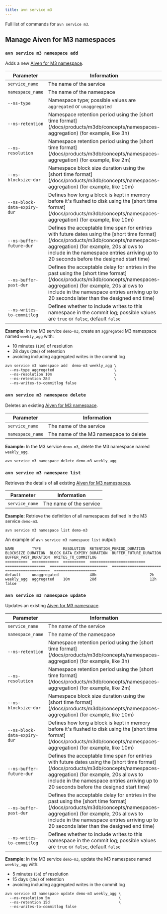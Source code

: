 ```yaml
---
title: avn service m3
---
```


Full list of commands for `avn service m3`.

## Manage Aiven for M3 namespaces

### `avn service m3 namespace add`

<!-- vale off -->
Adds a new
[Aiven for M3 namespace](/docs/products/m3db/concepts/namespaces-aggregation).

<table>
  <thead>
    <tr>
      <th>Parameter</th>
      <th>Information</th>
    </tr>
  </thead>
  <tbody>
    <tr>
      <td><code>service_name</code></td>
      <td>The name of the service</td>
    </tr>
    <tr>
      <td><code>namespace_name</code></td>
      <td>The name of the namespace</td>
    </tr>
    <tr>
      <td><code>--ns-type</code></td>
      <td>Namespace type; possible values are <code>aggregated</code> or <code>unaggregated</code></td>
    </tr>
    <tr>
      <td><code>--ns-retention</code></td>
      <td>Namespace retention period using the [short time format](/docs/products/m3db/concepts/namespaces-aggregation) (for example, like 3h)</td>
    </tr>
    <tr>
      <td><code>--ns-resolution</code></td>
      <td>Namespace retention period using the [short time format](/docs/products/m3db/concepts/namespaces-aggregation) (for example, like 2m)</td>
    </tr>
    <tr>
      <td><code>--ns-blocksize-dur</code></td>
      <td>Namespace block size duration using the [short time format](/docs/products/m3db/concepts/namespaces-aggregation) (for example, like 10m)</td>
    </tr>
    <tr>
      <td><code>--ns-block-data-expiry-dur</code></td>
      <td>Defines how long a block is kept in memory before it's flushed to disk using the [short time format](/docs/products/m3db/concepts/namespaces-aggregation) (for example, like 10m)</td>
    </tr>
    <tr>
      <td><code>--ns-buffer-future-dur</code></td>
      <td>Defines the acceptable time span for entries with future dates using the [short time format](/docs/products/m3db/concepts/namespaces-aggregation) (for example, 20s allows to include in the namespace entries arriving up to 20 seconds before the designed start time)</td>
    </tr>
    <tr>
      <td><code>--ns-buffer-past-dur</code></td>
      <td>Defines the acceptable delay for entries in the past using the [short time format](/docs/products/m3db/concepts/namespaces-aggregation) (for example, 20s allows to include in the namespace entries arriving up to 20 seconds later than the designed end time)</td>
    </tr>
    <tr>
      <td><code>--ns-writes-to-commitlog</code></td>
      <td>Defines whether to include writes to this namespace in the commit log; possible values are <code>true</code> or <code>false</code>, default <code>false</code></td>
    </tr>
  </tbody>
</table>


**Example:** In the M3 service `demo-m3`, create an `aggregated` M3
namespace named `weekly_agg` with:

-   10 minutes (`10m`) of resolution
-   28 days (`28d`) of retention
-   avoiding including aggregated writes in the commit log

```
avn service m3 namespace add  demo-m3 weekly_agg \
  --ns-type aggregated                           \
  --ns-resolution 10m                            \
  --ns-retention 28d                             \
  --ns-writes-to-commitlog false
```

### `avn service m3 namespace delete`

Deletes an existing
[Aiven for M3 namespace](/docs/products/m3db/concepts/namespaces-aggregation).

| Parameter        | Information                            |
| ---------------- | -------------------------------------- |
| `service_name`   | The name of the service                |
| `namespace_name` | The name of the M3 namespace to delete |

**Example:** In the M3 service `demo-m3`, delete the M3 namespace named
`weekly_agg`.

```
avn service m3 namespace delete demo-m3 weekly_agg
```

### `avn service m3 namespace list`

Retrieves the details of all existing
[Aiven for M3 namespaces](/docs/products/m3db/concepts/namespaces-aggregation).

| Parameter      | Information             |
| -------------- | ----------------------- |
| `service_name` | The name of the service |

**Example:** Retrieve the definition of all namespaces defined in the M3
service `demo-m3`.

```
avn service m3 namespace list demo-m3
```

An example of `avn service m3 namespace list` output:

```text
NAME        TYPE          RESOLUTION  RETENTION_PERIOD_DURATION  BLOCKSIZE_DURATION  BLOCK_DATA_EXPIRY_DURATION  BUFFER_FUTURE_DURATION  BUFFER_PAST_DURATION  WRITES_TO_COMMITLOG
==========  ============  ==========  =========================  ==================  ==========================  ======================  ====================  ===================
default     unaggregated              48h                        2h
weekly_agg  aggregated    10m         28d                        12h                                                                                           false
```

### `avn service m3 namespace update`

Updates an existing
[Aiven for M3 namespace](/docs/products/m3db/concepts/namespaces-aggregation).

<table>
  <thead>
    <tr>
      <th>Parameter</th>
      <th>Information</th>
    </tr>
  </thead>
  <tbody>
    <tr>
      <td><code>service_name</code></td>
      <td>The name of the service</td>
    </tr>
    <tr>
      <td><code>namespace_name</code></td>
      <td>The name of the namespace</td>
    </tr>
    <tr>
      <td><code>--ns-retention</code></td>
      <td>Namespace retention period using the [short time format](/docs/products/m3db/concepts/namespaces-aggregation) (for example, like 3h)</td>
    </tr>
    <tr>
      <td><code>--ns-resolution</code></td>
      <td>Namespace retention period using the [short time format](/docs/products/m3db/concepts/namespaces-aggregation) (for example, like 2m)</td>
    </tr>
    <tr>
      <td><code>--ns-blocksize-dur</code></td>
      <td>Namespace block size duration using the [short time format](/docs/products/m3db/concepts/namespaces-aggregation) (for example, like 10m)</td>
    </tr>
    <tr>
      <td><code>--ns-block-data-expiry-dur</code></td>
      <td>Defines how long a block is kept in memory before it's flushed to disk using the [short time format](/docs/products/m3db/concepts/namespaces-aggregation) (for example, like 10m)</td>
    </tr>
    <tr>
      <td><code>--ns-buffer-future-dur</code></td>
      <td>Defines the acceptable time span for entries with future dates using the [short time format](/docs/products/m3db/concepts/namespaces-aggregation) (for example, 20s allows to include in the namespace entries arriving up to 20 seconds before the designed start time)</td>
    </tr>
    <tr>
      <td><code>--ns-buffer-past-dur</code></td>
      <td>Defines the acceptable delay for entries in the past using the [short time format](/docs/products/m3db/concepts/namespaces-aggregation) (for example, 20s allows to include in the namespace entries arriving up to 20 seconds later than the designed end time)</td>
    </tr>
    <tr>
      <td><code>--ns-writes-to-commitlog</code></td>
      <td>Defines whether to include writes to this namespace in the commit log; possible values are <code>true</code> or <code>false</code>, default <code>false</code></td>
    </tr>
  </tbody>
</table>

**Example:** In the M3 service `demo-m3`, update the M3 namespace named
`weekly_agg` with:

- 5 minutes (`5m`) of resolution
- 15 days (`15d`) of retention
- avoiding including aggregated writes in the commit log

```
avn service m3 namespace update demo-m3 weekly_agg \
  --ns-resolution 5m                               \
  --ns-retention 15d                               \
  --ns-writes-to-commitlog false
```
